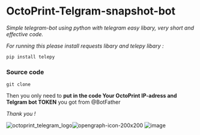 # OctoPrint-Telgram-snapshot-bot
*Simple telegram-bot using python with telegram easy libary,
very short and effective code.*

*For running this please install
requests libary and telepy libary :*

```
pip install telepy
```
<h3>Source code</h3>

```
git clone
```

Then you only need to **put in the code Your OctoPrint IP-adress 
and Telgram bot TOKEN** you got from @BotFather

*Thank you !*

![octoprint_telegram_logo](https://user-images.githubusercontent.com/47725659/61421324-4ba1a880-a90f-11e9-9181-5e6ca94a18af.png)![opengraph-icon-200x200](https://user-images.githubusercontent.com/47725659/61421379-902d4400-a90f-11e9-89b6-e6efc6a292a0.png)
![image](https://user-images.githubusercontent.com/47725659/61460115-c6ea7500-a976-11e9-8e67-f1eb472a98d9.png)

